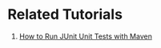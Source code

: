 # Related Tutorials

1. [How to Run JUnit Unit Tests with Maven](https://howtodoinjava.com/maven/maven-run-junit-tests/)
